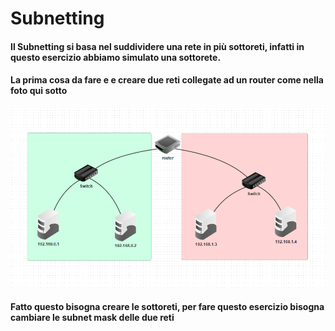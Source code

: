 # Subnetting

#### Il Subnetting si basa nel suddividere una rete in più sottoreti, infatti in questo esercizio abbiamo simulato una sottorete.
#### La prima cosa da fare e e creare due reti collegate ad un router come nella foto qui sotto

![Subnetting](./Img/Subnetting.png)

#### Fatto questo bisogna creare le sottoreti, per fare questo esercizio bisogna cambiare le subnet mask delle due reti 

